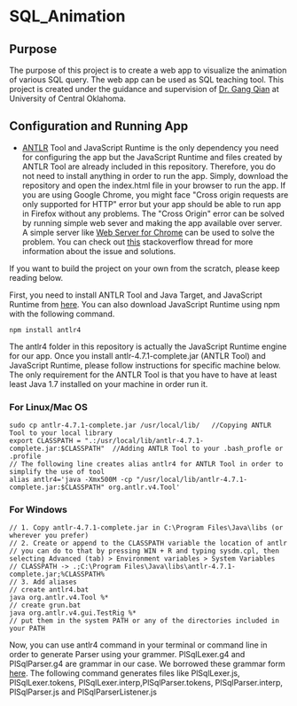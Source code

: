 # SQL_Animation
## Purpose
The purpose of this project is to create a web app to visualize the animation of various SQL query. The web app can be used as SQL teaching tool. This project is created under the guidance and supervision of [Dr. Gang Qian](http://cs2.uco.edu/~gqian/) at University of Central Oklahoma.
## Configuration and Running App
* [ANTLR](https://www.antlr.org/) Tool and JavaScript Runtime is the only dependency you need for configuring the app but the JavaScript Runtime and files created by ANTLR Tool are already included in this repository. Therefore, you do not need to install anything in order to run the app. Simply, download the repository and open the index.html file in your browser to run the app. If you are using Google Chrome, you might face "Cross origin requests are only supported for HTTP" error but your app should be able to run app in Firefox without any problems. The "Cross Origin" error can be solved by running simple web sever and making the app available over server. A simple server like [Web Server for Chrome](https://chrome.google.com/webstore/detail/web-server-for-chrome/ofhbbkphhbklhfoeikjpcbhemlocgigb?hl=en) can be used to solve the problem. You can check out [this](https://stackoverflow.com/questions/20041656/xmlhttprequest-cannot-load-file-cross-origin-requests-are-only-supported-for-ht/20578692) stackoverflow thread for more information about the issue and solutions.

If you want to build the project on your own from the scratch, please keep reading below.

First, you need to install ANTLR Tool and Java Target, and JavaScript Runtime from [here](https://www.antlr.org/download.html). You can also download JavaScript Runtime using npm with the following command.
```
npm install antlr4
```
The antlr4 folder in this repository is actually the JavaScript Runtime engine for our app. Once you install antlr-4.7.1-complete.jar (ANTLR Tool) and JavaScript Runtime, please follow instructions for specific machine below. The only requirement for the ANTLR Tool is that you have to have at least least Java 1.7 installed on your machine in order run it.
### For Linux/Mac OS
```
sudo cp antlr-4.7.1-complete.jar /usr/local/lib/   //Copying ANTLR Tool to your local library
export CLASSPATH = ".:/usr/local/lib/antlr-4.7.1-complete.jar:$CLASSPATH"  //Adding ANTLR Tool to your .bash_profle or .profile
// The following line creates alias antlr4 for ANTLR Tool in order to simplify the use of tool
alias antlr4='java -Xmx500M -cp "/usr/local/lib/antlr-4.7.1-complete.jar:$CLASSPATH" org.antlr.v4.Tool'
```
### For Windows
```
// 1. Copy antlr-4.7.1-complete.jar in C:\Program Files\Java\libs (or wherever you prefer)
// 2. Create or append to the CLASSPATH variable the location of antlr
// you can do to that by pressing WIN + R and typing sysdm.cpl, then selecting Advanced (tab) > Environment variables > System Variables
// CLASSPATH -> .;C:\Program Files\Java\libs\antlr-4.7.1-complete.jar;%CLASSPATH%
// 3. Add aliases
// create antlr4.bat  
java org.antlr.v4.Tool %*
// create grun.bat  
java org.antlr.v4.gui.TestRig %*
// put them in the system PATH or any of the directories included in your PATH
```
Now, you can use antlr4 command in your terminal or command line in order to generate Parser using your grammer. PlSqlLexer.g4 and PlSqlParser.g4 are grammar in our case. We borrowed these grammar form [here](https://github.com/antlr/grammars-v4/tree/master/plsql). The following command generates files like PlSqlLexer.js, PlSqlLexer.tokens, PlSqlLexer.interp,PlSqlParser.tokens, PlSqlParser.interp, PlSqlParser.js and PlSqlParserListener.js
